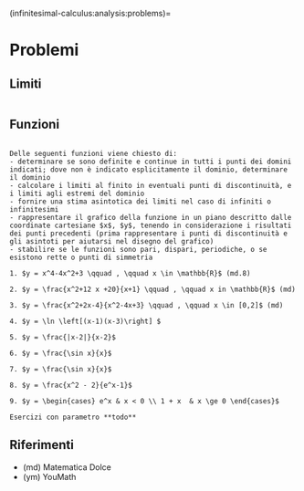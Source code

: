 (infinitesimal-calculus:analysis:problems)=
# Problemi

## Limiti

```{exercise}
```


## Funzioni
```{exercise} Verifica continuità

```

```{exercise} Studio funzione - dominio, continuità, grafico
Delle seguenti funzioni viene chiesto di:
- determinare se sono definite e continue in tutti i punti dei domini indicati; dove non è indicato esplicitamente il dominio, determinare il dominio
- calcolare i limiti al finito in eventuali punti di discontinuità, e i limiti agli estremi del dominio
- fornire una stima asintotica dei limiti nel caso di infiniti o infinitesimi
- rappresentare il grafico della funzione in un piano descritto dalle coordinate cartesiane $x$, $y$, tenendo in considerazione i risultati dei punti precedenti (prima rappresentare i punti di discontinuità e gli asintoti per aiutarsi nel disegno del grafico)
- stabilire se le funzioni sono pari, dispari, periodiche, o se esistono rette o punti di simmetria

1. $y = x^4-4x^2+3 \qquad , \qquad x \in \mathbb{R}$ (md.8)

2. $y = \frac{x^2+12 x +20}{x+1} \qquad , \qquad x in \mathbb{R}$ (md)

3. $y = \frac{x^2+2x-4}{x^2-4x+3} \qquad , \qquad x \in [0,2]$ (md)

4. $y = \ln \left[(x-1)(x-3)\right] $

5. $y = \frac{|x-2|}{x-2}$

6. $y = \frac{\sin x}{x}$

7. $y = \frac{\sin x}{x}$

8. $y = \frac{x^2 - 2}{e^x-1}$

9. $y = \begin{cases} e^x & x < 0 \\ 1 + x  & x \ge 0 \end{cases}$

```

```{exercise}
Esercizi con parametro **todo**
```

## Riferimenti
- (md) Matematica Dolce
- (ym) YouMath

